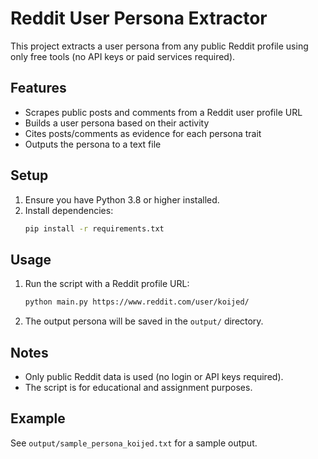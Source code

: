 # Reddit User Persona Extractor

This project extracts a user persona from any public Reddit profile using only free tools (no API keys or paid services required).

## Features
- Scrapes public posts and comments from a Reddit user profile URL
- Builds a user persona based on their activity
- Cites posts/comments as evidence for each persona trait
- Outputs the persona to a text file

## Setup
1. Ensure you have Python 3.8 or higher installed.
2. Install dependencies:
   ```bash
   pip install -r requirements.txt
   ```

## Usage
1. Run the script with a Reddit profile URL:
   ```bash
   python main.py https://www.reddit.com/user/koijed/
   ```
2. The output persona will be saved in the `output/` directory.

## Notes
- Only public Reddit data is used (no login or API keys required).
- The script is for educational and assignment purposes.

## Example
See `output/sample_persona_koijed.txt` for a sample output. 
